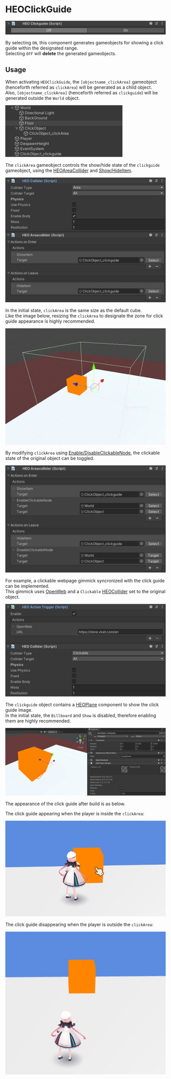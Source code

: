 # HEOClickGuide

![HEOClickGuide_1](./img/HEOClickGuide_1.jpg)

By selecting `ON`, this component generates gameobjects for showing a click guide within the designated range.<br>
Selecting `OFF` will **delete** the generated gameobjects.


## Usage
When activating `HEOClickGuide`, the `[objectname_clickArea]` gameobject (henceforth referred as `clickArea`) will be generated as a child object.<br>
Also, `[objectname_clickArea]` (henceforth referred as `clickguide`) will be generated outside the `World` object.

![HEOClickGuide_2](./img/HEOClickGuide_2.jpg)

The `clickArea` gameobject controls the show/hide state of the `clickguide` gameobject, using the [HEOAreaCollider](./HEOAreacollider.md) and [Show/HideItem](../Actions/Item/ShowHideItem.md).

![HEOClickGuide_3](./img/HEOClickGuide_3.jpg)

In the initial state, `clickArea` is the same size as the default cube.<br>
Like the image below, resizing the `clickArea` to designate the zone for click guide appearance is highly recommended.

![HEOClickGuide_4](./img/HEOClickGuide_4.jpg)

By modifying `clickArea` using [Enable/DisableClickableNode](../Actions/Node/EnableDisableClickableNode.md), the clickable state of the original object can be toggled.

![HEOClickGuide_5](./img/HEOClickGuide_5.jpg)

For example, a clickable webpage gimmick syncronized with the click guide can be implemented. <br>
This gimmick uses [OpenWeb](../Actions/System/Openweb.md) and a `Clickable` [HEOCollider](./HEOCollider.md) set to the original object.

![HEOClickGuide_6](./img/HEOClickGuide_6.jpg)

The `clickguide` object contains a [HEOPlane](./HEOPlane.md) component to show the click guide image.<br>
In the initial state, the `Billboard` and `Show` is disabled, therefore enabling them are highly recommended.

![HEOClickGuide_7](./img/HEOClickGuide_7.jpg)

The appearance of the click guide after build is as below. 

The click guide appearing when the player is inside the `clickArea`:

![HEOClickGuide_8](./img/HEOClickGuide_8.jpg)

The click guide disappearing when the player is outside the `clickArea`:

![HEOClickGuide_9](./img/HEOClickGuide_9.jpg)